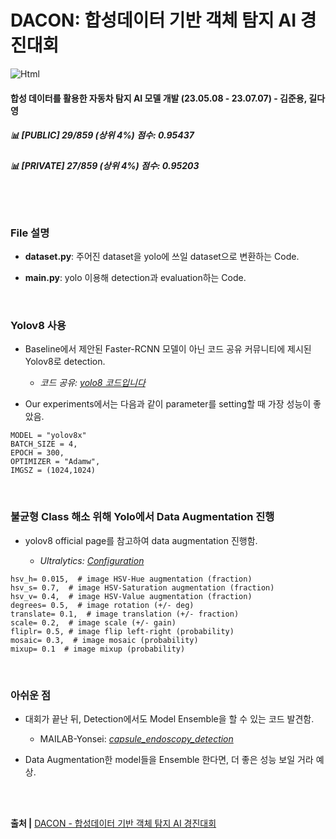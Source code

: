 # DACON: 합성데이터 기반 객체 탐지 AI 경진대회

<img alt="Html" src ="https://img.shields.io/badge/dacon Final rank-Top %25-lightblue?style=for-the-badge"/>

#### 합성 데이터를 활용한 자동차 탐지 AI 모델 개발 (23.05.08  - 23.07.07) - 김준용, 길다영
##### 📊 [PUBLIC] 29/859 (상위 4%) 점수: 0.95437
##### 📊 [PRIVATE] 27/859 (상위 4%) 점수: 0.95203

<br><br>

### File 설명

- <b>dataset.py</b>: 주어진 dataset을 yolo에 쓰일 dataset으로 변환하는 Code.

- <b>main.py</b>: yolo 이용해 detection과 evaluation하는 Code.



<br>

### Yolov8 사용
- Baseline에서 제안된 Faster-RCNN 모델이 아닌 코드 공유 커뮤니티에 제시된 Yolov8로 detection. <br>
  - *코드 공유: [yolo8 코드입니다](https://dacon.io/competitions/official/236107/codeshare/8414?page=1&dtype=recent)*

- Our experiments에서는 다음과 같이 parameter를 setting할 때 가장 성능이 좋았음.

```
MODEL = "yolov8x"
BATCH_SIZE = 4,
EPOCH = 300,
OPTIMIZER = "Adamw",
IMGSZ = (1024,1024)
```

<br>

### 불균형 Class 해소 위해 Yolo에서 Data Augmentation 진행
- yolov8 official page를 참고하여 data augmentation 진행함.

  - *Ultralytics: [Configuration](https://docs.ultralytics.com/usage/cfg/#export)*

```
hsv_h= 0.015,  # image HSV-Hue augmentation (fraction)
hsv_s= 0.7,  # image HSV-Saturation augmentation (fraction)
hsv_v= 0.4,  # image HSV-Value augmentation (fraction)
degrees= 0.5,  # image rotation (+/- deg)
translate= 0.1,  # image translation (+/- fraction)
scale= 0.2,  # image scale (+/- gain)
fliplr= 0.5, # image flip left-right (probability)
mosaic= 0.3,  # image mosaic (probability)
mixup= 0.1  # image mixup (probability)
```

<br>

### 아쉬운 점
- 대회가 끝난 뒤, Detection에서도 Model Ensemble을 할 수 있는 코드 발견함.<br>
  - MAILAB-Yonsei: *[capsule_endoscopy_detection](https://github.com/MAILAB-Yonsei/capsule_endoscopy_detection)*

- Data Augmentation한 model들을 Ensemble 한다면, 더 좋은 성능 보일 거라 예상.


<br><br>


<b>출처 |</b> [DACON - 합성데이터 기반 객체 탐지 AI 경진대회](https://dacon.io/competitions/official/236107/overview/description) <br>

